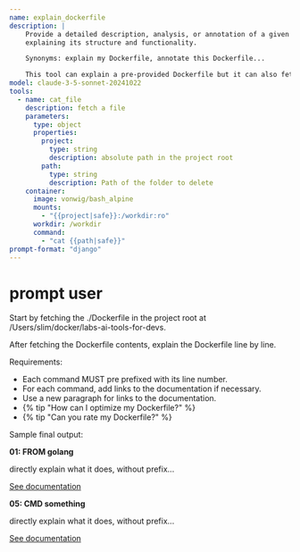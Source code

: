 ```yaml
---
name: explain_dockerfile
description: |
    Provide a detailed description, analysis, or annotation of a given Dockerfile,
    explaining its structure and functionality.

    Synonyms: explain my Dockerfile, annotate this Dockerfile...

    This tool can explain a pre-provided Dockerfile but it can also fetch the Dockerfile from the user's workspace.
model: claude-3-5-sonnet-20241022
tools:
  - name: cat_file
    description: fetch a file
    parameters:
      type: object
      properties:
        project:
          type: string
          description: absolute path in the project root
        path:
          type: string
          description: Path of the folder to delete
    container:
      image: vonwig/bash_alpine
      mounts: 
        - "{{project|safe}}:/workdir:ro"
      workdir: /workdir
      command:
        - "cat {{path|safe}}"
prompt-format: "django"
---
```


# prompt user

Start by fetching the ./Dockerfile in the project root at /Users/slim/docker/labs-ai-tools-for-devs.

After fetching the Dockerfile contents, explain the Dockerfile line by line.

Requirements:
 + Each command MUST pre prefixed with its line number.
 + For each command, add links to the documentation if necessary.
 + Use a new paragraph for links to the documentation.
 + {% tip "How can I optimize my Dockerfile?" %}
 + {% tip "Can you rate my Dockerfile?" %}

Sample final output:

**01: FROM golang**

directly explain what it does, without prefix...

[See documentation](https://docs.docker.com/engine/reference/builder/#command)

**05: CMD something**

directly explain what it does, without prefix...

[See documentation](https://docs.docker.com/engine/reference/builder/#command)

